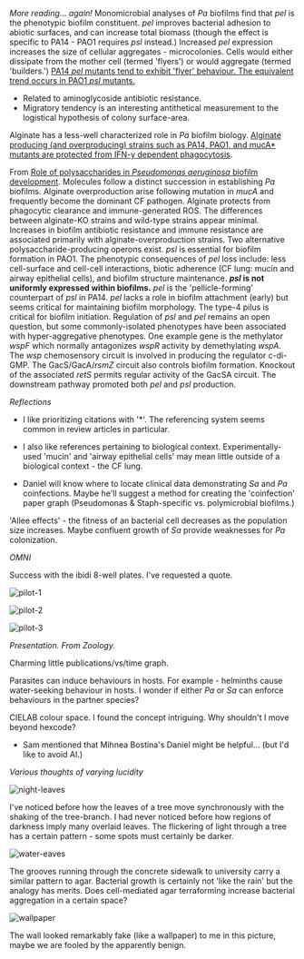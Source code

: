 *More reading... again!*
Monomicrobial analyses of *Pa* biofilms find that *pel* is the phenotypic biofilm constituent. *pel* improves bacterial adhesion to abiotic surfaces, and can increase total biomass (though the effect is specific to PA14 - PAO1 requires *psl* instead.) Increased *pel* expression increases the size of cellular aggregates - microcolonies. Cells would either dissipate from the mother cell (termed 'flyers') or would aggregate (termed 'builders.') [PA14 *pel* mutants tend to exhibit 'flyer' behaviour. The equivalent trend occurs in PAO1 *psl* mutants.](https://journals.plos.org/plospathogens/article?id=10.1371/journal.ppat.1001264)
- Related to aminoglycoside antibiotic resistance.
- Migratory tendency is an interesting antithetical measurement to the logistical hypothesis of colony surface-area.

Alginate has a less-well characterized role in *Pa* biofilm biology. [Alginate producing (and overproducing) strains such as PA14, PAO1, and mucA* mutants are protected from IFN-y dependent phagocytosis](https://journals.aai.org/jimmunol/article/175/11/7512/36931/The-Exopolysaccharide-Alginate-Protects).

From [Role of polysaccharides in _Pseudomonas aeruginosa_ biofilm development](https://www.sciencedirect.com/science/article/pii/S136952740700135X?via%3Dihub#bib16).
Molecules follow a distinct succession in establishing *Pa* biofilms. Alginate overproduction arise following mutation in *mucA* and frequently become the dominant CF pathogen. Alginate protects from phagocytic clearance and immune-generated ROS. The differences between alginate-KO strains and wild-type strains appear minimal. Increases in biofilm antibiotic resistance and immune resistance are associated primarily with alginate-overproduction strains.
Two alternative polysaccharide-producing operons exist. *psl* is essential for biofilm formation in PAO1. The phenotypic consequences of *pel* loss include: less cell-surface and cell-cell interactions, biotic adherence (CF lung: mucin and airway epithelial cells), and biofilm structure maintenance. ***psl* is not uniformly expressed within biofilms.**
*pel* is the 'pellicle-forming' counterpart of *psl* in PA14. *pel* lacks a role in biofilm attachment (early)
but seems critical for maintaining biofilm morphology. The type-4 pilus is critical for biofilm initiation.
Regulation of *psl* and *pel* remains an open question, but some commonly-isolated phenotypes have been associated with hyper-aggregative phenotypes. One example gene is the methylator *wspF* which normally antagonizes *wspR* activity by demethylating *wspA*. The *wsp* chemosensory circuit is involved in producing the regulator c-di-GMP.
The GacS/GacA/*rsmZ* circuit also controls biofilm formation. Knockout of the associated *retS* permits regular activity of the GacSA circuit. The downstream pathway promoted both *pel* and *psl* production.

*Reflections*
- I like prioritizing citations with '\*'. The referencing system seems common in review articles in particular.

- I also like references pertaining to biological context. Experimentally-used 'mucin' and 'airway epithelial cells' may mean little outside of a biological context - the CF lung.

- Daniel will know where to locate clinical data demonstrating *Sa* and *Pa* coinfections. Maybe he'll suggest a method for creating the 'coinfection' paper graph (Pseudomonas & Staph-specific vs. polymicrobial biofilms.)

'Allee effects' - the fitness of an bacterial cell decreases as the population size increases. Maybe confluent growth of *Sa* provide weaknesses for *Pa* colonization.

*OMNI*

Success with the ibidi 8-well plates. I've requested a quote.

![pilot-1](https://github.com/marklemzin/marks-masters/raw/main/pictures/12.5%20omni-pilot-1.jpg)

![pilot-2](https://github.com/marklemzin/marks-masters/raw/main/pictures/12.5%20omni-pilot-2.jpg)

![pilot-3](https://github.com/marklemzin/marks-masters/raw/main/pictures/12.5%20omni-pilot-3.jpg)


*Presentation. From Zoology.*

Charming little publications/vs/time graph.

Parasites can induce behaviours in hosts. For example - helminths cause water-seeking behaviour in hosts. I wonder if either *Pa* or *Sa* can enforce behaviours in the partner species?

CIELAB colour space. I found the concept intriguing. Why shouldn't I move beyond hexcode?
- Sam mentioned that Mihnea Bostina's Daniel might be helpful... (but I'd like to avoid AI.)

*Various thoughts of varying lucidity*

![night-leaves](https://github.com/marklemzin/marks-masters/raw/main/pictures/12.5%20night-leaves.jpg)

I've noticed before how the leaves of a tree move synchronously with the shaking of the tree-branch. I had never noticed before how regions of darkness imply many overlaid leaves. The flickering of light through a tree has a certain pattern - some spots must certainly be darker.

![water-eaves](https://github.com/marklemzin/marks-masters/raw/main/pictures/12.5%20water-eaves.jpg)

The grooves running through the concrete sidewalk to university carry a similar pattern to agar. Bacterial growth is certainly not 'like the rain' but the analogy has merits. Does cell-mediated agar terraforming increase bacterial aggregation in a certain space?

![wallpaper](https://github.com/marklemzin/marks-masters/raw/main/pictures/12.5%20wallpaper.jpg)

The wall looked remarkably fake (like a wallpaper) to me in this picture, maybe we are fooled by the apparently benign.